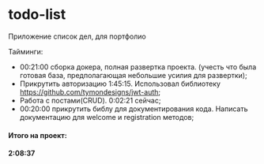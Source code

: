 # todo-list
Приложение список дел, для портфолио

Тайминги:
- 00:21:00 сборка докера, полная развертка проекта. (учесть что была готовая база, предполагающая небольшие усилия для развертки);
- Прикрутить авторизацию 1:45:15. Использовал библиотеку https://github.com/tymondesigns/jwt-auth;
- Работа с постами(CRUD). 0:02:21 сейчас;
- 00:20:00 прикрутить библу для документирования кода. Написать документацию для welcome и registration методов;

#### Итого на проект:
#### 2:08:37